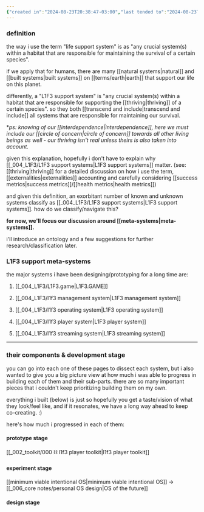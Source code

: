 ```yaml
---
{"created in":"2024-08-23T20:38:47-03:00","last tended to":"2024-08-23T21:22:59-03:00","tags":["l1f3","project","🌿"],"dg-publish":true,"relevancescore":99,"permalink":"/004-l1-f3/l1-f3-support-systems/","dgPassFrontmatter":true,"created":"2024-08-23T20:38:47.282-03:00","updated":"2024-08-23T21:23:16.499-03:00"}
---
```


### definition

the way i use the term "life support system" is as "any crucial system(s) within a habitat that are responsible for maintaining the survival of a certain species".

if we apply that for humans, there are many [[natural systems\|natural]] and [[built systems\|built systems]] on [[terms/earth\|earth]] that support our life on this planet.

differently, a "L1F3 support system" is "any crucial system(s) within a habitat that are responsible for supporting the [[thriving\|thriving]] of a certain species". so they both [[transcend and include\|transcend and include]] all systems that are responsible for maintaining our survival.

\**ps: knowing of our [[interdependence\|interdependence]], here we must include our [[circle of concern\|circle of concern]] towards all other living beings as well - our thriving isn't real unless theirs is also taken into account.*

given this explanation, hopefully i don't have to explain why [[_004_L1F3/L1F3 support systems\|L1F3 support systems]] matter. (see: [[thriving\|thriving]] for a detailed discussion on how i use the term, [[externalities\|externalities]] accounting and carefully considering [[success metrics\|success metrics]]/[[health metrics\|health metrics]])

and given this definition, an exorbitant number of known and unknown systems classify as [[_004_L1F3/L1F3 support systems\|L1F3 support systems]]. how do we classify/navigate this?

**for now, we'll focus our discussion around [[meta-systems\|meta-systems]].**

i'll introduce an ontology and a few suggestions for further research/classification later.

### L1F3 support meta-systems

the major systems i have been designing/prototyping for a long time are:

1) [[_004_L1F3/L1F3.game\|L1F3.GAME]]

2) [[_004_L1F3/l1f3 management system\|L1F3 management system]]

3) [[_004_L1F3/l1f3 operating system\|L1F3 operating system]]

4) [[_004_L1F3/l1f3 player system\|L1F3 player system]]

5) [[_004_L1F3/l1f3 streaming system\|L1F3 streaming system]]


---
### their components & development stage

you can go into each one of these pages to dissect each system, but i also wanted to give you a big picture view at how much i was able to progress in building each of them and their sub-parts. there are so many important pieces that i couldn't keep prioritizing building them on my own.

everything i built (below) is just so hopefully you get a taste/vision of what they look/feel like, and if it resonates, we have a long way ahead to keep co-creating. :)

here's how much i progressed in each of them:

#### prototype stage

[[_002_toolkit/000 ⛓ l1f3 player toolkit\|l1f3 player toolkit]]

#### experiment stage

[[minimum viable intentional OS\|minimum viable intentional OS]] -> [[_006_core notes/personal OS design\|OS of the future]]

#### design stage


